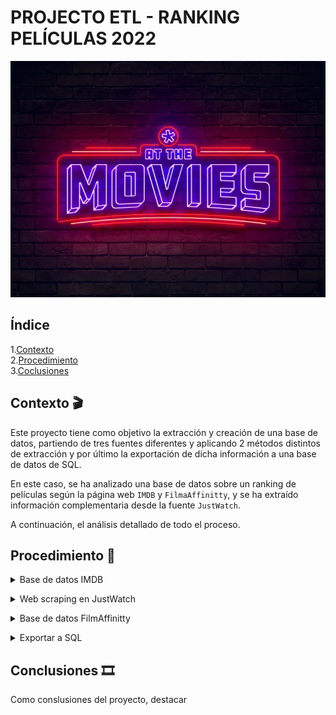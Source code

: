 # PROJECTO ETL - RANKING PELÍCULAS 2022




![holi](/images/e0f4baaf2bf43934f69db75d4726f9fb.jpg)

## Índice

1.[Contexto](#contexto)\
2.[Procedimiento](#procedimiento)\
3.[Coclusiones](#consultas)


<a name="Contexto"/>

## Contexto 🎬

Este proyecto tiene como objetivo la extracción y creación de una base de datos, partiendo de tres fuentes diferentes y aplicando 2 métodos distintos de extracción y por último la exportación de dicha información a una base de datos de SQL.
<br>

En este caso, se ha analizado una base de datos sobre un ranking de películas según la página web `IMDB` y `FilmaAffinitty`, y se ha extraído información complementaria desde la fuente `JustWatch`.

A continuación, el análisis detallado de todo el proceso.

<a name="Procedimiento"/>

## Procedimiento 🎥

<details>

<summary>Base de datos IMDB</summary>

<br>

En primer lugar, se ha extraído de la fuente de información de `Kaggle`, un archivo csv con las 1000 mejores películas de 2022 según IMDB  y se ha procedido a la limpieza de los datos, eliminando lo que no era relevante, y modificando ciertas columnas para que todas quedaran uniformes.

El resultado final fue el siguiente:

![holi](/images/kaggledata.png)

Tras la limpieza de todos los datos, se ha guardado en otro archivo csv, para no perder la información en caso de alguna modificación sin retorno.


<br></details>

<details>

<summary>Web scraping en JustWatch</summary>

<br>

El segundo paso realizdo, fue la puesta en práctica del método web scaping en la página web de `JustWatch` para obtener las diferentes plataformas en las que estaban disponibles las películas anteriores.

Para realizar la búsqueda, se utiliza una librería llamada `Selenium`, que permite controlar un navegador web mediante código. Primero, se establece la URL de la página web y luego se utilizan diferentes métodos de la libreria para interactuar con la página web y automatizar la búsqueda de toda la información requerida.

![giphy](https://user-images.githubusercontent.com/120600095/218334438-d911662d-8724-4a78-ac0e-f127791a11c3.gif)


El resultado final, fue una lista con las diferentes plataformas que se ha añadido al dataframe de todas las películas como una columna nueva llamada streaming_services.



<br></details>


<details>

<summary>Base de datos FilmAffinitty</summary>

<br>

Para completar el proyecto, se ha extraido una nueva base de datos de la páginas `Zenodo` donde encontramos un archivo con más de 100.000 películas. En este caso, el objetivo fue unir dicha tabla con la que ya teníamos, para hacer una comparativa entre las notas de IMDB y FilmAffinity, y completar la base de datos final con información faltante en el primer archivo.


![](images/zenododata.png)

Como se puede observar, esta base de datos está en español, por tanto para poder realizar la unión entre ambas, se han tenido que relacionar las columnas, Año, Reparto y Dirección, con las columnas Year, Director y Actors del anterior dataframe, ya que el titulo de las películas era diferente por la diferencia de idioma.

Finalmente, se han extraído las columnas que interesaban para el análisis, resultando la base de datos de la siguiente manera:

![](images/final.png)



<br></details>


<details>

<summary>Exportar a SQL</summary>

<br>

El último paso, fue exportarlo todo a SQL, y realizar una pequeña consulta sobre la tabla, que en este caso fue:

- Top 5 mejores películas, comparando el rating de ambas fuentes.

<br></details>


<a name="Conclusiones"/>

## Conclusiones 🎞️

Como conslusiones del proyecto, destacar 
